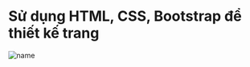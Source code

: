 # Sử dụng HTML, CSS, Bootstrap để thiết kế trang
![name](https://github.com/VanNam109/tix-sass/blob/main/img/hinhanhtrang.png)
